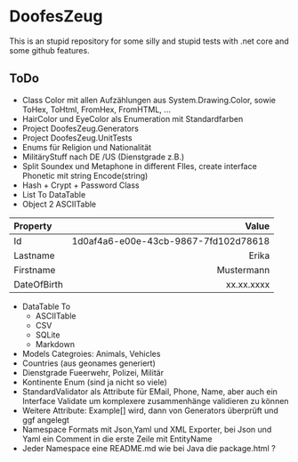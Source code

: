 # DoofesZeug

This is an stupid repository for some silly and stupid tests with .net core and some github features.

## ToDo

- Class Color mit allen Aufzählungen aus System.Drawing.Color, sowie ToHex, ToHtml, FromHex, FromHTML, ...
- HairColor und EyeColor als Enumeration mit Standardfarben
- Project DoofesZeug.Generators
- Project DoofesZeug.UnitTests
- Enums für Religion und Nationalität
- MilitäryStuff nach DE /US (Dienstgrade z.B.)
- Split Soundex und Metaphone in different FIles, create interface Phonetic mit string Encode(string)
- Hash + Crypt + Password Class
- List<T> To DataTable
- Object 2 ASCIITable
  
| Property  | Value                              |
|:----------|-----------------------------------:|
|Id         |1d0af4a6-e00e-43cb-9867-7fd102d78618|
|Lastname   |Erika                               |
|Firstname  |Mustermann                          |
|DateOfBirth|xx.xx.xxxx                          |

- DataTable To
  -  ASCIITable
  -  CSV
  -  SQLite
  -  Markdown
- Models Categroies: Animals, Vehicles
- Countries (aus geonames generiert)
- Dienstgrade Fueerwehr, Polizei, Militär
- Kontinente Enum (sind ja nicht so viele)
- StandardValidator als Attribute für EMail, Phone, Name, aber auch ein Interface Validate um komplexere zusammenhänge validieren zu können
- Weitere Attribute: Example[] wird, dann von Generators überprüft und ggf angelegt
- Namespace Formats mit Json,Yaml und XML Exporter, bei Json und Yaml ein Comment in die erste Zeile mit EntityName
- Jeder Namespace eine README.md wie bei Java die package.html ?
